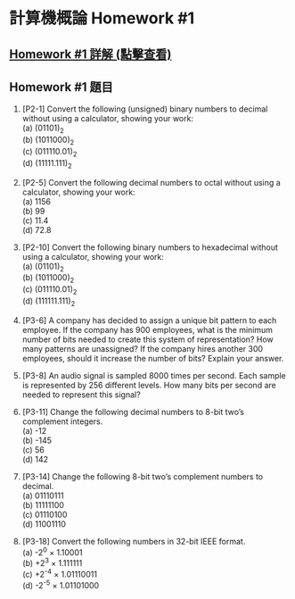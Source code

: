 # 計算機概論 Homework #1

## [Homework #1 詳解 (點擊查看)](/Homework/ans/hw1_ans.pdf)

## Homework #1 題目

1.	[P2-1] Convert the following (unsigned) binary numbers to decimal without using a calculator, showing your work:  
(a)	(01101)<sub>2</sub>  
(b)	(1011000)<sub>2</sub>  
(c)	(011110.01)<sub>2</sub>  
(d)	(11111.111)<sub>2</sub>

2.	[P2-5] Convert the following decimal numbers to octal without using a calculator, showing your work:  
(a)	1156  
(b)	99  
(c)	11.4  
(d)	72.8

3. [P2-10] Convert the following binary numbers to hexadecimal without using a calculator, showing your work:  
(a)	(01101)<sub>2</sub>  
(b)	(1011000)<sub>2</sub>  
(c)	(011110.01)<sub>2</sub>  
(d)	(111111.111)<sub>2</sub>

4.	[P3-6] A company has decided to assign a unique bit pattern to each employee. If the company has 900 employees, what is the minimum number of bits needed to create this system of representation? How many patterns are unassigned? If the company hires another 300 employees, should it increase the number of bits? Explain your answer.

5.	[P3-8] An audio signal is sampled 8000 times per second. Each sample is represented by 256 different levels. How many bits per second are needed to represent this signal? 

6.	[P3-11] Change the following decimal numbers to 8-bit two’s complement integers.  
(a)	-12  
(b)	-145  
(c)	56  
(d)	142

7.	[P3-14] Change the following 8-bit two’s complement numbers to decimal.  
(a)	01110111  
(b)	11111100  
(c)	01110100  
(d)	11001110

8.	[P3-18] Convert the following numbers in 32-bit IEEE format.   
(a)	-2<sup>0</sup> &times; 1.10001  
(b)	+2<sup>3</sup> &times; 1.111111  
(c)	+2<sup>-4</sup> &times; 1.01110011  
(d)	-2<sup>-5</sup> &times; 1.01101000
